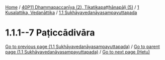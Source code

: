 
[Home](/) / [40P11 Dhammapaccanīya (2), Tikatikapaṭṭhānapāḷi (5)](../../../40P11.md) / [1 Kusalattika, Vedanāttika](../../1.md) / [1.1 Sukhāyavedanāyasampayuttapada](../1.1.md)

# 1.1.1--7 Paṭiccādivāra


[Go to previous page (1.1 Sukhāyavedanāyasampayuttapada)](../1.1.md) / [Go to parent page (1.1 Sukhāyavedanāyasampayuttapada)](../1.1.md) / [Go to next page (Hetu)](1.1.1--7/Hetu.md)


